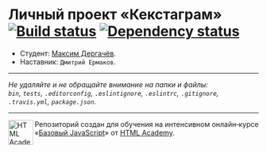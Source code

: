 # Личный проект «Кекстаграм» [![Build status][travis-image]][travis-url] [![Dependency status][dependency-image]][dependency-url]

* Студент: [Максим Дергачёв](https://up.htmlacademy.ru/javascript/6/user/209561).
* Наставник: `Дмитрий Ермаков`.

---

_Не удаляйте и не обращайте внимание на папки и файлы:_<br>
_`bin`, `tests`, `.editorconfig`, `.eslintignore`, `.eslintrc`, `.gitignore`, `.travis.yml`, `package.json`._

---

<a href="https://htmlacademy.ru/intensive/javascript"><img align="left" width="50" height="50" title="HTML Academy" src="https://up.htmlacademy.ru/static/img/intensive/javascript/logo-for-github.svg"></a>

Репозиторий создан для обучения на интенсивном онлайн‑курсе «[Базовый JavaScript](https://htmlacademy.ru/intensive/javascript)» от [HTML Academy](https://htmlacademy.ru).

[travis-image]: https://travis-ci.org/htmlacademy-javascript/209561-kekstagram.svg?branch=master
[travis-url]: https://travis-ci.org/htmlacademy-javascript/209561-kekstagram
[dependency-image]: https://david-dm.org/htmlacademy-javascript/209561-kekstagram.svg?style=flat-square
[dependency-url]: https://david-dm.org/htmlacademy-javascript/209561-kekstagram
